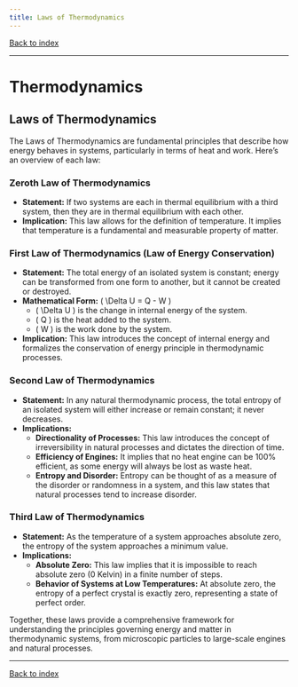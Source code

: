 ```yaml
---
title: Laws of Thermodynamics
---
```


[Back to index](index.html)

---
# Thermodynamics
## Laws of Thermodynamics

The Laws of Thermodynamics are fundamental principles that describe how energy behaves in systems, particularly in terms of heat and work. Here’s an overview of each law:

### Zeroth Law of Thermodynamics
- **Statement:** If two systems are each in thermal equilibrium with a third system, then they are in thermal equilibrium with each other.
- **Implication:** This law allows for the definition of temperature. It implies that temperature is a fundamental and measurable property of matter.

### First Law of Thermodynamics (Law of Energy Conservation)
- **Statement:** The total energy of an isolated system is constant; energy can be transformed from one form to another, but it cannot be created or destroyed.
- **Mathematical Form:** \( \Delta U = Q - W \)
  - \( \Delta U \) is the change in internal energy of the system.
  - \( Q \) is the heat added to the system.
  - \( W \) is the work done by the system.
- **Implication:** This law introduces the concept of internal energy and formalizes the conservation of energy principle in thermodynamic processes.

### Second Law of Thermodynamics
- **Statement:** In any natural thermodynamic process, the total entropy of an isolated system will either increase or remain constant; it never decreases.
- **Implications:**
  - **Directionality of Processes:** This law introduces the concept of irreversibility in natural processes and dictates the direction of time.
  - **Efficiency of Engines:** It implies that no heat engine can be 100% efficient, as some energy will always be lost as waste heat.
  - **Entropy and Disorder:** Entropy can be thought of as a measure of the disorder or randomness in a system, and this law states that natural processes tend to increase disorder.

### Third Law of Thermodynamics
- **Statement:** As the temperature of a system approaches absolute zero, the entropy of the system approaches a minimum value.
- **Implications:**
  - **Absolute Zero:** This law implies that it is impossible to reach absolute zero (0 Kelvin) in a finite number of steps.
  - **Behavior of Systems at Low Temperatures:** At absolute zero, the entropy of a perfect crystal is exactly zero, representing a state of perfect order.

Together, these laws provide a comprehensive framework for understanding the principles governing energy and matter in thermodynamic systems, from microscopic particles to large-scale engines and natural processes.

---
[Back to index](index.html)
